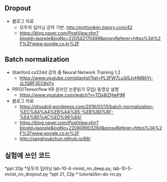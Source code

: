 ##	Dropout 

* 블로그 자료
	* 모두의 딥러닝 강의 기반. http://pythonkim.tistory.com/42
	* https://blog.naver.com/PostView.nhn?blogId=laonple&logNo=220542170499&proxyReferer=https%3A%2F%2Fwww.google.co.kr%2F


##	Batch normalization

* Stanford cs224d 강의 중 Neural Network Training 1,2
    * https://www.youtube.com/playlist?list=PL3FW7Lu3i5JvHM8ljYj-zLfQRF3EO8sYv
* PR12(Tensorflow KR 온라인 논문읽기 모임) 동영상 설명 
	* https://www.youtube.com/watch?v=TDx8iZHwFtM
* 블로그 자료
	* https://shuuki4.wordpress.com/2016/01/13/batch-normalization-%EC%84%A4%EB%AA%85-%EB%B0%8F-%EA%B5%AC%ED%98%84/
	* https://blog.naver.com/PostView.nhn?blogId=laonple&logNo=220808903260&proxyReferer=https%3A%2F%2Fwww.google.co.kr%2F
	* http://sanghyukchun.github.io/88/

## 실험에 쓰인 코드

*ppt 20p
    *모두의 딥러닝 lab-10-4-mnist_nn_deep.py, lab-10-5-mnist_nn_dropout.py
*ppt 21, 22p
    * tutorial/bn-do-nn.py


